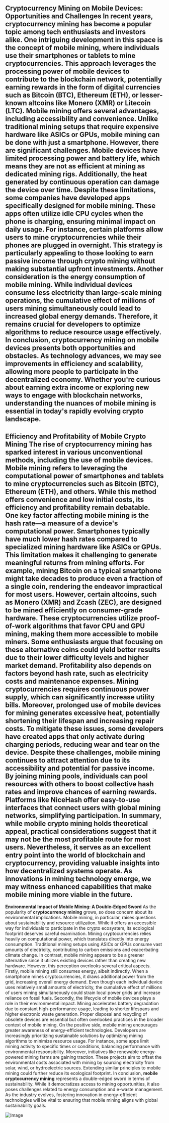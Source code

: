 **Cryptocurrency Mining on Mobile Devices: Opportunities and Challenges**
In recent years, cryptocurrency mining has become a popular topic among tech enthusiasts and investors alike. One intriguing development in this space is the concept of **mobile mining**, where individuals use their smartphones or tablets to mine cryptocurrencies. This approach leverages the processing power of mobile devices to contribute to the blockchain network, potentially earning rewards in the form of digital currencies such as Bitcoin (BTC), Ethereum (ETH), or lesser-known altcoins like Monero (XMR) or Litecoin (LTC). 
Mobile mining offers several advantages, including accessibility and convenience. Unlike traditional mining setups that require expensive hardware like ASICs or GPUs, mobile mining can be done with just a smartphone. However, there are significant challenges. Mobile devices have limited processing power and battery life, which means they are not as efficient at mining as dedicated mining rigs. Additionally, the heat generated by continuous operation can damage the device over time.
Despite these limitations, some companies have developed apps specifically designed for mobile mining. These apps often utilize idle CPU cycles when the phone is charging, ensuring minimal impact on daily usage. For instance, certain platforms allow users to mine cryptocurrencies while their phones are plugged in overnight. This strategy is particularly appealing to those looking to earn passive income through **crypto mining** without making substantial upfront investments.
Another consideration is the energy consumption of mobile mining. While individual devices consume less electricity than large-scale mining operations, the cumulative effect of millions of users mining simultaneously could lead to increased global energy demands. Therefore, it remains crucial for developers to optimize algorithms to reduce resource usage effectively.
In conclusion, **cryptocurrency mining on mobile devices** presents both opportunities and obstacles. As technology advances, we may see improvements in efficiency and scalability, allowing more people to participate in the decentralized economy. Whether you're curious about earning extra income or exploring new ways to engage with blockchain networks, understanding the nuances of mobile mining is essential in today's rapidly evolving crypto landscape.
---
**Efficiency and Profitability of Mobile Crypto Mining**
The rise of **cryptocurrency mining** has sparked interest in various unconventional methods, including the use of mobile devices. Mobile mining refers to leveraging the computational power of smartphones and tablets to mine cryptocurrencies such as Bitcoin (BTC), Ethereum (ETH), and others. While this method offers convenience and low initial costs, its efficiency and profitability remain debatable.
One key factor affecting mobile mining is the **hash rate**—a measure of a device's computational power. Smartphones typically have much lower hash rates compared to specialized mining hardware like ASICs or GPUs. This limitation makes it challenging to generate meaningful returns from mining efforts. For example, mining Bitcoin on a typical smartphone might take decades to produce even a fraction of a single coin, rendering the endeavor impractical for most users.
However, certain altcoins, such as Monero (XMR) and Zcash (ZEC), are designed to be mined efficiently on consumer-grade hardware. These cryptocurrencies utilize proof-of-work algorithms that favor CPU and GPU mining, making them more accessible to mobile miners. Some enthusiasts argue that focusing on these alternative coins could yield better results due to their lower difficulty levels and higher market demand.
Profitability also depends on factors beyond hash rate, such as electricity costs and maintenance expenses. Mining cryptocurrencies requires continuous power supply, which can significantly increase utility bills. Moreover, prolonged use of mobile devices for mining generates excessive heat, potentially shortening their lifespan and increasing repair costs. To mitigate these issues, some developers have created apps that only activate during charging periods, reducing wear and tear on the device.
Despite these challenges, mobile mining continues to attract attention due to its accessibility and potential for passive income. By joining mining pools, individuals can pool resources with others to boost collective hash rates and improve chances of earning rewards. Platforms like NiceHash offer easy-to-use interfaces that connect users with global mining networks, simplifying participation.
In summary, while **mobile crypto mining** holds theoretical appeal, practical considerations suggest that it may not be the most profitable route for most users. Nevertheless, it serves as an excellent entry point into the world of blockchain and cryptocurrency, providing valuable insights into how decentralized systems operate. As innovations in mining technology emerge, we may witness enhanced capabilities that make mobile mining more viable in the future.
---
**Environmental Impact of Mobile Mining: A Double-Edged Sword**
As the popularity of **cryptocurrency mining** grows, so does concern about its environmental implications. Mobile mining, in particular, raises questions about sustainability and resource utilization. While it offers an accessible way for individuals to participate in the crypto ecosystem, its ecological footprint deserves careful examination.
Mining cryptocurrencies relies heavily on computational power, which translates directly into energy consumption. Traditional mining setups using ASICs or GPUs consume vast amounts of electricity, contributing to carbon emissions and exacerbating climate change. In contrast, mobile mining appears to be a greener alternative since it utilizes existing devices rather than creating new hardware. However, this perception overlooks several critical aspects.
Firstly, mobile mining still consumes energy, albeit indirectly. When a smartphone mines cryptocurrencies, it draws additional power from the grid, increasing overall energy demand. Even though each individual device uses relatively small amounts of electricity, the cumulative effect of millions of users mining simultaneously could strain local power grids and increase reliance on fossil fuels.
Secondly, the lifecycle of mobile devices plays a role in their environmental impact. Mining accelerates battery degradation due to constant high-performance usage, leading to shorter lifespans and higher electronic waste generation. Proper disposal and recycling of obsolete devices are essential but often overlooked practices in the broader context of mobile mining.
On the positive side, mobile mining encourages greater awareness of energy-efficient technologies. Developers are increasingly prioritizing sustainable solutions by optimizing mining algorithms to minimize resource usage. For instance, some apps limit mining activity to specific times or conditions, balancing performance with environmental responsibility.
Moreover, initiatives like renewable energy-powered mining farms are gaining traction. These projects aim to offset the environmental costs associated with mining by sourcing electricity from solar, wind, or hydroelectric sources. Extending similar principles to mobile mining could further reduce its ecological footprint.
In conclusion, **mobile cryptocurrency mining** represents a double-edged sword in terms of sustainability. While it democratizes access to mining opportunities, it also poses challenges related to energy consumption and e-waste management. As the industry evolves, fostering innovation in energy-efficient technologies will be vital to ensuring that mobile mining aligns with global sustainability goals.


![Image](https://github.com/user-attachments/assets/4a25d116-2220-4385-b08e-f287af8fcbc4)